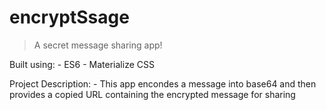 # encryptSsage

> A secret message sharing app!

Built using:
    - ES6
    - Materialize CSS

Project Description:
    - This app encondes a message into base64 and then provides a copied URL containing the encrypted message for sharing

